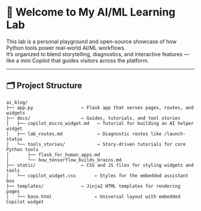 # 🧠 Welcome to My AI/ML Learning Lab

This lab is a personal playground and open-source showcase of how Python tools power real-world AI/ML workflows.  
It’s organized to blend storytelling, diagnostics, and interactive features — like a mini Copilot that guides visitors across the platform.

---

## 🗂️ Project Structure

```plaintext
ai_blog/
├── app.py                  ← Flask app that serves pages, routes, and widgets
├── docs/                   ← Guides, tutorials, and tool stories
│   ├── copilot_micro_widget.md   ← Tutorial for building an AI helper widget
│   ├── lab_routes.md             ← Diagnostic routes like /launch-status
│   └── tools_stories/            ← Story-driven tutorials for core Python tools
│       ├── flask_for_human_apps.md
│       └── how_tensorflow_builds_brains.md
├── static/                 ← CSS and JS files for styling widgets and tools
│   └── copilot_widget.css       ← Styles for the embedded assistant box
├── templates/              ← Jinja2 HTML templates for rendering pages
│   └── base.html                ← Universal layout with embedded Copilot widget
